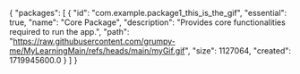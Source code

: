 {
  "packages": [
    {
      "id": "com.example.package1_this_is_the_gif",
      "essential": true,
      "name": "Core Package",
      "description": "Provides core functionalities required to run the app.",
      "path": "https://raw.githubusercontent.com/grumpy-me/MyLearningMain/refs/heads/main/myGif.gif",
      "size": 1127064,
      "created": 1719945600.0
    }
  ]
}

